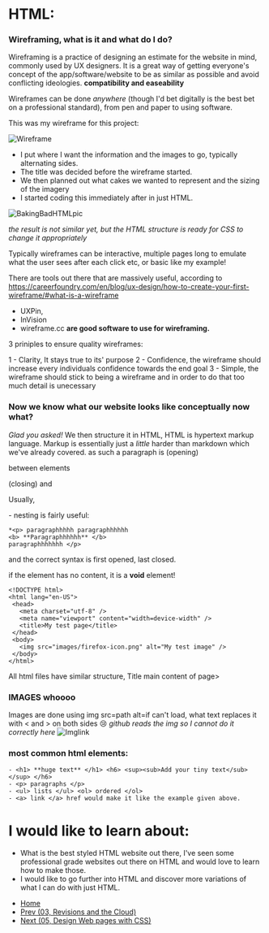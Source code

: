 # HTML:

### Wireframing, what is it and what do I do?

Wireframing is a practice of designing an estimate for the website in mind, commonly used by UX designers.
It is a great way of getting everyone's concept of the app/software/website to be as similar as possible and avoid conflicting ideologies. **compatibility and easeability**

Wireframes can be done *anywhere* (though I'd bet digitally is the best bet on a professional standard), from pen and paper to using software. 

This was my wireframe for this project: 

![Wireframe](https://user-images.githubusercontent.com/122787483/213161145-493a5a18-8c4b-4f5a-aa5c-6a35f490076e.png)

- I put where I want the information and the images to go, typically alternating sides.
- The title was decided before the wireframe started.
- We then planned out what cakes we wanted to represent and the sizing of the imagery
- I started coding this immediately after in just HTML.

![BakingBadHTMLpic](https://user-images.githubusercontent.com/122787483/213159412-c36546d5-85a0-4742-bdb1-fcef8039ccb1.png)

*the result is not similar yet, but the HTML structure is ready for CSS to change it appropriately*

Typically wireframes can be interactive, multiple pages long to emulate what the user sees after each click etc, or basic like my example! 

There are tools out there that are massively useful, according to https://careerfoundry.com/en/blog/ux-design/how-to-create-your-first-wireframe/#what-is-a-wireframe 

- UXPin, 
- InVision
- wireframe.cc
**are good software to use for wireframing.**

3 priniples to ensure quality wireframes:

1 - Clarity, It stays true to its' purpose
2 - Confidence, the wireframe should increase every individuals confidence towards the end goal
3 - Simple, the wireframe should stick to being a wireframe and in order to do that too much detail is unecessary

### Now we know what our website looks like conceptually now what?

*Glad you asked!* 
We then structure it in HTML, HTML is hypertext markup language.
Markup is essentially just a *little* harder than markdown which we've already covered.
as such a paragraph is (opening)<p> between elements </p>(closing) and **<always have to be closed/>**

Usually, <p> <b> </b> </p> - nesting is fairly useful:

    *<p> paragraphhhhh paragraphhhhhh
    <b> **Paragraphhhhhh** </b>
    paragraphhhhhhh </p>

and the correct syntax is first opened, last closed.

if the element has no content, it is a **void** element!

    <!DOCTYPE html>
    <html lang="en-US">
     <head>
       <meta charset="utf-8" />
       <meta name="viewport" content="width=device-width" />
       <title>My test page</title>
     </head>
     <body>
       <img src="images/firefox-icon.png" alt="My test image" />
     </body>
    </html>

All html files have similar structure, <!doctype html> <html> <head> Title </head> <body> main content of page> </body> </html>

### IMAGES whoooo

Images are done using img src=path alt=if can't load, what text replaces it with < and > on both sides 😢
*github reads the img so I cannot do it correctly here*
![Imglink](https://www.simplilearn.com/ice9/free_resources_article_thumb/adding-html-images.PNG)

### most common html elements:

    - <h1> **huge text** </h1> <h6> <sup><sub>Add your tiny text</sub></sup> </h6> 
    - <p> paragraphs </p>
    - <ul> lists </ul> <ol> ordered </ol>
    - <a> link </a> href would make it like the example given above.
# I would like to learn about:
- What is the best styled HTML website out there, I've seen some professional grade websites out there on HTML and would love to learn how to make those. 
- I would like to go further into HTML and discover more variations of what I can do with just HTML.

* [Home](../README.md)
* [Prev (03, Revisions and the Cloud)](./03RevisionsAndTheCloud.md)
* [Next (05, Design Web pages with CSS)](./05DesignWithCSS.md)
